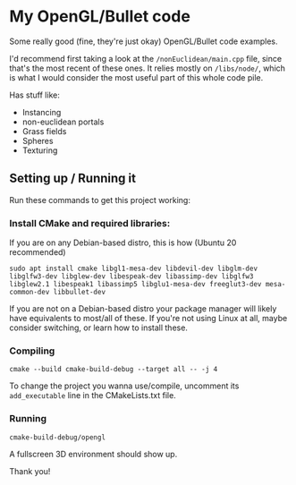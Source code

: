 # My OpenGL/Bullet code

Some really good (fine, they're just okay) OpenGL/Bullet code examples.

I'd recommend first taking a look at the ```/nonEuclidean/main.cpp``` file, since that's the most recent of these ones. It relies mostly on ```/libs/node/```, which is what I would consider the most useful part of this whole code pile.

Has stuff like:
 - Instancing
 - non-euclidean portals
 - Grass fields
 - Spheres
 - Texturing

## Setting up / Running it
Run these commands to get this project working:

### Install CMake and required libraries:
If you are on any Debian-based distro, this is how (Ubuntu 20 recommended)
```
sudo apt install cmake libgl1-mesa-dev libdevil-dev libglm-dev libglfw3-dev libglew-dev libespeak-dev libassimp-dev libglfw3 libglew2.1 libespeak1 libassimp5 libglu1-mesa-dev freeglut3-dev mesa-common-dev libbullet-dev
```
If you are not on a Debian-based distro your package manager will likely have equivalents to most/all of these. If you're not using Linux at all, maybe consider switching, or learn how to install these.

### Compiling
```
cmake --build cmake-build-debug --target all -- -j 4
```
To change the project you wanna use/compile, uncomment its ```add_executable``` line in the CMakeLists.txt file.
### Running
```
cmake-build-debug/opengl
```
A fullscreen 3D environment should show up.

Thank you!

